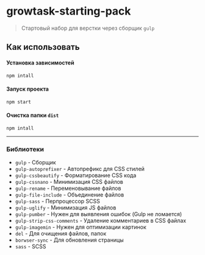 # growtask-starting-pack

> Стартовый набор для верстки через сборщик `gulp`

## Как использовать

#### Установка зависимостей

```shell
npm intall
```

#### Запуск проекта

```shell
npm start
```

#### Очистка папки `dist`

```shell
npm intall
```

---

### Библиотеки

- `gulp` - Сборщик
- `gulp-autoprefixer` - Автопрефикс для CSS стилей
- `gulp-cssbeautify` - Форматирование CSS кода
- `gulp-cssnano` - Минимизация CSS файлов
- `gulp-rename` - Переменовывание файлов
- `gulp-file-include` - Объединение файлов
- `gulp-sass` - Перпроцессор SCSS
- `gulp-uglify` - Минимизация JS файлов
- `gulp-pumber` - Нужен для выявления ошибок (Gulp не ломается)
- `gulp-strip-css-comments` - Удаление комментариев в CSS файлах
- `gulp-imagemin` - Нужен для оптимизации картинок
- `del` - Для очищения файлов, папок
- `borwser-sync` - Для обновления страницы
- `sass` - SCSS
